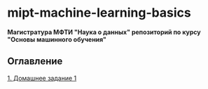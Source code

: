 # mipt-machine-learning-basics

**Магистратура МФТИ "Наука о данных" репозиторий по курсу "Основы машинного обучения"**

## Оглавление  

[1. Домашнее задание 1]([https://github.com/Max-Zima/mipt-data-storage-and-processing-systems/tree/master/Домашнее%20задание%201.%20Создание%20и%20нормализация%20базы%20данных](https://github.com/Max-Zima/mipt-machine-learning-basics/tree/master/Домашнее%20задание%201))
